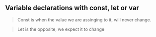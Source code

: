 ## Variable declarations with const, let or var

> Const is when the value we are assinging to it, will never change. 

> Let is the opposite, we expect it to change


